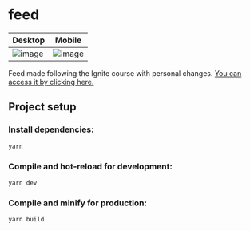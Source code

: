 # feed

| Desktop | Mobile |
| ------- | -------- |
| ![image](https://github.com/byankaramos/ignite-feed/assets/123343987/2a1137ae-dd3f-4f00-b501-3b2a1d96dd2b) | ![image](https://github.com/byankaramos/ignite-feed/assets/123343987/18f000cb-9ed2-45de-ad36-591953d9df0c) |

Feed made following the Ignite course with personal changes. [You can access it by clicking here.](https://ignite-feed-byankaramos.vercel.app/)

## Project setup

### Install dependencies:

```
yarn
```

### Compile and hot-reload for development:

```
yarn dev
```

### Compile and minify for production:

```
yarn build
```
